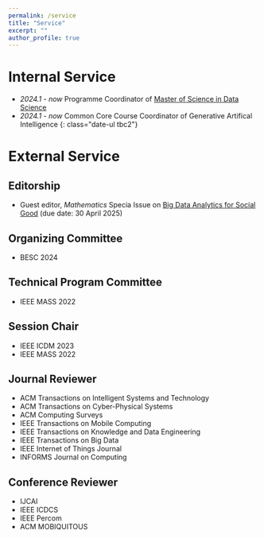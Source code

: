 ```yaml
---
permalink: /service
title: "Service"
excerpt: ""
author_profile: true
---
```



# Internal Service
- *2024.1* - *now* Programme Coordinator of [Master of Science in Data Science](https://www.ln.edu.hk/sgs/taught-postgraduate-programmes/Master-of-Science-in-Data-Science)
- *2024.1* - *now* Common Core Course Coordinator of Generative Artifical Intelligence
{: class="date-ul tbc2"}

# External Service

<!-- ## Community Services
- CCF YOCSEF Hong Kong founding AC member
 -->

## Editorship
- Guest editor, *Mathematics* Specia Issue on [Big Data Analytics for Social Good](https://www.mdpi.com/journal/mathematics/special_issues/D1EO3BX64M) (due date: 30 April 2025)


## Organizing Committee
- BESC 2024

## Technical Program Committee
- IEEE MASS 2022

## Session Chair
- IEEE ICDM 2023
- IEEE MASS 2022

## Journal Reviewer
- ACM Transactions on Intelligent Systems and Technology
- ACM Transactions on Cyber-Physical Systems
- ACM Computing Surveys
- IEEE Transactions on Mobile Computing
- IEEE Transactions on Knowledge and Data Engineering
- IEEE Transactions on Big Data
- IEEE Internet of Things Journal
- INFORMS Journal on Computing


## Conference Reviewer
- IJCAI 
- IEEE ICDCS 
- IEEE Percom 
- ACM MOBIQUITOUS 

